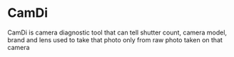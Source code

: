 # **CamDi**

CamDi is camera diagnostic tool that can tell shutter count, camera model, brand and lens used to take that photo only from raw photo taken on that camera